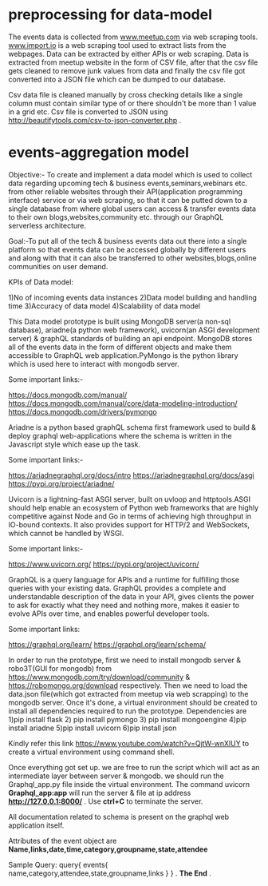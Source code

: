 # preprocessing for data-model

The events data is collected from www.meetup.com via web scraping tools. www.import.io is a web scraping tool used to extract lists from the webpages. Data can be extracted by either APIs or web scraping. Data is extracted from meetup website in the form of CSV file, after that the csv file gets cleaned to remove junk values from data and finally the csv file got converted into a JSON file which can be dumped to our database.

Csv data file is cleaned manually by cross checking details like a single column must contain similar type of  or there shouldn't be more than 1 value in a grid etc.
Csv file is converted to JSON using http://beautifytools.com/csv-to-json-converter.php . 

# events-aggregation model
Objective:- To create and implement a data model which is used to collect data regarding upcoming tech & business events,seminars,webinars etc. from other reliable websites through their API(application programming interface) service or via web scraping, so that it can be putted down to a single database from where global users can access & transfer events data to their own blogs,websites,community etc. through our GraphQL serverless architecture. 

Goal:-To put all of the tech & business events data out there into a single platform so that events data can be accessed globally by different users and along with that it can also be transferred to other websites,blogs,online communities on user demand.

KPIs of Data model:

1)No of incoming events data instances
2)Data model building and handling time
3)Accuracy of data model
4)Scalability of data model

This Data model prototype is built using MongoDB server(a non-sql database), ariadne(a python web framework), uvicorn(an ASGI development server) & graphQL standards of building an api endpoint. 
MongoDB stores all of the events data in the form of different objects and make them accessible to GraphQL web application.PyMongo is the python library which is used here to interact with mongodb server.

Some important links:-

https://docs.mongodb.com/manual/
https://docs.mongodb.com/manual/core/data-modeling-introduction/
https://docs.mongodb.com/drivers/pymongo

Ariadne is a python based graphQL schema first framework used to build & deploy graphql web-applications where the schema is written in the Javascript style which ease up the task.

Some important links:-

https://ariadnegraphql.org/docs/intro
https://ariadnegraphql.org/docs/asgi
https://pypi.org/project/ariadne/

Uvicorn is a lightning-fast ASGI server, built on uvloop and httptools.ASGI should help enable an ecosystem of Python web frameworks that are highly competitive against Node and Go in terms of achieving high throughput in IO-bound contexts. It also provides support for HTTP/2 and WebSockets, which cannot be handled by WSGI.

Some important links:-

https://www.uvicorn.org/
https://pypi.org/project/uvicorn/

GraphQL is a query language for APIs and a runtime for fulfilling those queries with your existing data. GraphQL provides a complete and understandable description of the data in your API, gives clients the power to ask for exactly what they need and nothing more, makes it easier to evolve APIs over time, and enables powerful developer tools.

Some important links:

https://graphql.org/learn/
https://graphql.org/learn/schema/

In order to run the prototype, first we need to install mongodb server & robo3T(GUI for mongodb) from https://www.mongodb.com/try/download/community & https://robomongo.org/download respectively. Then we need to load the data.json file(which got extracted from meetup via web scrapping) to the mongodb server. Once it's done, a virtual environment should be created to install all dependencies required to run the prototype. Dependencies are 1)pip install flask
                                                                                                                  2) pip install pymongo
                                                                                                                  3) pip install mongoengine
                                                                                                                  4)pip install ariadne
                                                                                                                  5)pip install uvicorn
                                                                                                                  6)pip install json
                                                                                                                  
Kindly refer this link https://www.youtube.com/watch?v=QjtW-wnXlUY to create a virtual environment using command shell.                                        
                                                                                                                  
Once everything got set up. we are free to run the script which will act as an intermediate layer between server & mongodb. we should run the Graphql_app.py file inside the virtual environment. The command uvicorn **Graphql_app:app** will run the server & file at ip address **http://127.0.0.1:8000/** . Use **ctrl+C** to terminate the server.

All  documentation related to schema is present on the graphql web application itself.

Attributes of the event object are **Name,links,date,time,category,groupname,state,attendee**

Sample Query: query{
                    events{
                           name,category,attendee,state,groupname,links
                           }
                    } .
**The End** .
